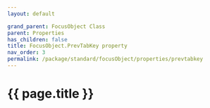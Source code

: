```yaml
---
layout: default

grand_parent: FocusObject Class
parent: Properties
has_children: false
title: FocusObject.PrevTabKey property
nav_order: 3
permalink: /package/standard/focusObject/properties/prevtabkey
---
```

# {{ page.title }}





